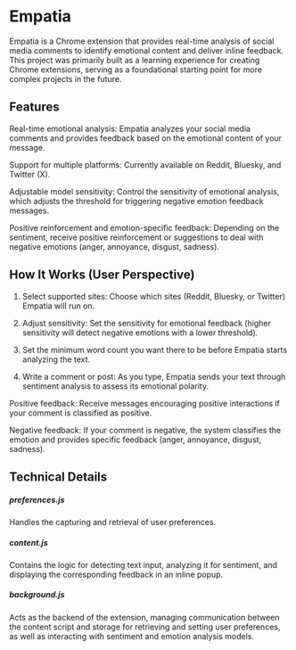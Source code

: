 # Empatia

Empatia is a Chrome extension that provides real-time analysis of social media comments to identify emotional content and deliver inline feedback. This project was primarily built as a learning experience for creating Chrome extensions, serving as a foundational starting point for more complex projects in the future.

## Features

Real-time emotional analysis: Empatia analyzes your social media comments and provides feedback based on the emotional content of your message.

Support for multiple platforms: Currently available on Reddit, Bluesky, and Twitter (X).

Adjustable model sensitivity: Control the sensitivity of emotional analysis, which adjusts the threshold for triggering negative emotion feedback messages.

Positive reinforcement and emotion-specific feedback: Depending on the sentiment, receive positive reinforcement or suggestions to deal with negative emotions (anger, annoyance, disgust, sadness).

## How It Works (User Perspective)

1. Select supported sites: Choose which sites (Reddit, Bluesky, or Twitter) Empatia will run on.

2. Adjust sensitivity: Set the sensitivity for emotional feedback (higher sensitivity will detect negative emotions with a lower threshold).

3. Set the minimum word count you want there to be before Empatia starts analyzing the text. 

3. Write a comment or post: As you type, Empatia sends your text through sentiment analysis to assess its emotional polarity.

Positive feedback: Receive messages encouraging positive interactions if your comment is classified as positive.

Negative feedback: If your comment is negative, the system classifies the emotion and provides specific feedback (anger, annoyance, disgust, sadness).

## Technical Details

##### preferences.js

Handles the capturing and retrieval of user preferences.  

##### content.js

Contains the logic for detecting text input, analyzing it for sentiment, and displaying the corresponding feedback in an inline popup.

##### background.js

Acts as the backend of the extension, managing communication between the content script and storage for retrieving and setting user preferences, as well as interacting with sentiment and emotion analysis models.